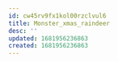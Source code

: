 ```yaml
---
id: cw45rv9fx1kol00rzclvul6
title: Monster_xmas_raindeer
desc: ''
updated: 1681956236863
created: 1681956236863
---
```

